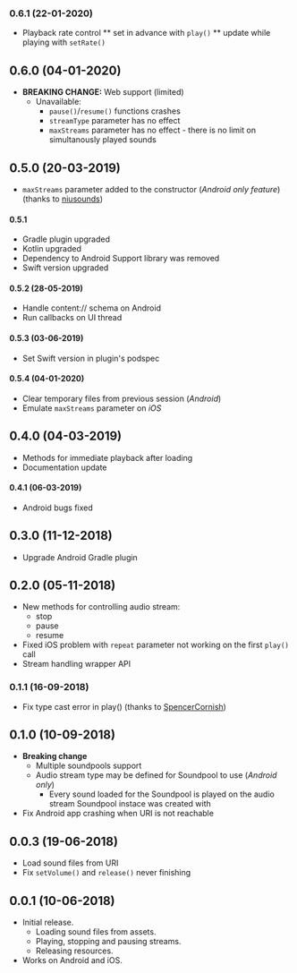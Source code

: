 ### 0.6.1 (22-01-2020)
* Playback rate control
** set in advance with `play()`
** update while playing with `setRate()`

## 0.6.0 (04-01-2020)
* **BREAKING CHANGE:** Web support (limited)
    * Unavailable:
        * `pause()`/`resume()` functions crashes
        * `streamType` parameter has no effect
        * `maxStreams` parameter has no effect - there is no limit on simultanously played sounds

## 0.5.0 (20-03-2019)
* `maxStreams` parameter added to the constructor (_Android only feature_)
(thanks to [niusounds](https://github.com/niusounds))
#### 0.5.1
* Gradle plugin upgraded
* Kotlin upgraded
* Dependency to Android Support library was removed
* Swift version upgraded
#### 0.5.2 (28-05-2019)
* Handle content:// schema on Android
* Run callbacks on UI thread
#### 0.5.3 (03-06-2019)
* Set Swift version in plugin's podspec
#### 0.5.4 (04-01-2020)
* Clear temporary files from previous session (_Android_)
* Emulate `maxStreams` parameter on _iOS_

## 0.4.0 (04-03-2019)
* Methods for immediate playback after loading
* Documentation update
#### 0.4.1 (06-03-2019)
* Android bugs fixed

## 0.3.0 (11-12-2018)
* Upgrade Android Gradle plugin

## 0.2.0 (05-11-2018)
* New methods for controlling audio stream:
    * stop
    * pause
    * resume
* Fixed iOS problem with `repeat` parameter not working on the first `play()` call
* Stream handling wrapper API

### 0.1.1 (16-09-2018)
* Fix type cast error in play() (thanks to [SpencerCornish](https://github.com/SpencerCornish))

## 0.1.0 (10-09-2018)
* **Breaking change**
    * Multiple soundpools support
    * Audio stream type may be defined for Soundpool to use (_Android only_)
        * Every sound loaded for the Soundpool is played on the audio stream Soundpool instace was created with
* Fix Android app crashing when URI is not reachable

## 0.0.3 (19-06-2018)
* Load sound files from URI
* Fix `setVolume()` and `release()` never finishing

## 0.0.1 (10-06-2018)

* Initial release.
    * Loading sound files from assets.
    * Playing, stopping and pausing streams.
    * Releasing resources.
* Works on Android and iOS.

